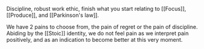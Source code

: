 Discipline, robust work ethic, finish what you start relating to [[Focus]], [[Produce]], and [[Parkinson's law]].

We have 2 pains to choose from, the pain of regret or the pain of discipline. Abiding by the [[Stoic]] identity, we do not feel pain as we interpret pain positively, and as an indication to become better at this very moment.